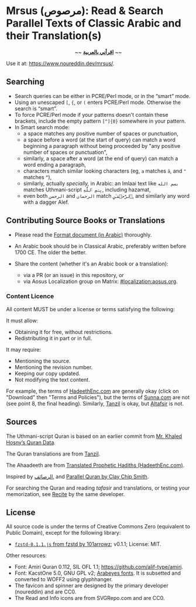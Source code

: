 # Mrsus (مرصوص): Read & Search Parallel Texts of Classic Arabic and their Translation(s)

<div align="center">~~ <strong><a href="اقرأني.md">اقرأني بالعربية</a></strong> ~~</div>
<p></p>

Use it at: <https://www.noureddin.dev/mrsus/>.

## Searching

- Search queries can be either in PCRE/Perl mode, or in the “smart” mode.
- Using an unescaped `[`, `{`, or `(` enters PCRE/Perl mode. Otherwise the search is “smart”.
- To force PCRE/Perl mode if your patterns doesn't contain these brackets, include the empty pattern `[^]{0}` somewhere in your pattern.
- In Smart search mode:
  - a space matches any positive number of spaces or punctuation,
  - a space before a word (at the start of query) can match a word beginning a paragraph without being proceeded by "any positive number of spaces or punctuation",
  - similarly, a space after a word (at the end of query) can match a word ending a paragraph,
  - characters match similar looking characters (eg, `a` matches `ā`, and `"` matches `“`),
  - similarly, actually *specially,* in Arabic: an Imlaai text like `بسم الله` matches Uthmani-script `بِسۡمِ ٱللَّهِ`, including hazamat,
  - even both `الرحمن` and `الرحمان` match `ٱلرَّحۡمَـٰنِ`, and similarly any word with a dagger Alef.

## Contributing Source Books or Translations

- Please read the [Format document (in Arabic)](الصيغة.md) thoroughly.
- An Arabic book should be in Classical Arabic, preferably written before 1700 CE. The older the better.
- Share the content (whether it's an Arabic book or a translation):

  - via a PR (or an issue) in this repository, or
  - via Aosus Localization group on Matrix:
    [#localization:aosus.org](https://matrix.to/#/#localization:aosus.org).

### Content Licence

All content MUST be under a license or terms satisfying the following:

It must allow:
  - Obtaining it for free, without restrictions.
  - Redistributing it in part or in full.

It may require:
  - Mentioning the source.
  - Mentioning the revision number.
  - Keeping our copy updated.
  - Not modifying the text content.

For example, the terms of [HadeethEnc.com](https://hadeethenc.com/en/home)
are generally okay (click on "Download" then "Terms and Policies"),
but the terms of [Sunna.com](https://sunnah.com/about)
are not (see point&nbsp;8, the final heading).
Similarly, [Tanzil](https://tanzil.net/trans/) is okay,
but [Altafsir](https://www.altafsir.com/Tafasir.asp?tMadhNo=1&tTafsirNo=74&tSoraNo=1&tAyahNo=1&tDisplay=yes&LanguageID=2) is not.

## Sources

The Uthmani-script Quran is based on an earlier commit from [Mr.&nbsp;Khaled Hosny’s Quran Data](https://github.com/aliftype/quran-data/).

The Quran translations are from [Tanzil](https://tanzil.net/trans/).

The Ahaadeeth are from [Translated Prophetic Hadiths (HadeethEnc.com)](https://HadeethEnc.com/).

Inspired by [الرصائف](https://rasaif.com/), and [Parallel Quran by Clay Chip Smith](https://web.archive.org/web/20161129021628/http://www.clay.smith.name/Parallel_Quran.htm).

For searching the Quran and reading *tafasir* and translations, or testing your memorization, see [Recite](https://www.noureddin.dev/recite/) by the same developer.

## License

All source code is under the terms of Creative Commons Zero (equivalent to Public Domain), except for the following library:

<!-- - [`lzma-d-min.js` from LZMA-JS](https://github.com/LZMA-JS/LZMA-JS/blob/master/src/lzma-d-min.js) by Nathan Rugg; v2.3.0; License: MIT. -->

- [`fzstd-0.1.1.js` from fzstd by 101arrowz](https://github.com/101arrowz/fzstd); v0.1.1; License: MIT.

Other resources:

- Font: Amiri Quran 0.112, SIL OFL 1.1; <https://github.com/alif-type/amiri>.
- Font: KacstOne 5.0, GNU GPL v2; [Arabeyes fonts](https://sourceforge.net/projects/arabeyes/files/Fonts/). It is subsetted and converted to WOFF2 using glyphhanger.
- The favicon and spinner are designed by the primary developer (noureddin) and are CC0.
- The Read and Info icons are from SVGRepo.com and are CC0.

